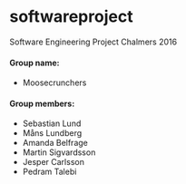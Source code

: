# softwareproject

Software Engineering Project Chalmers 2016

#### Group name:
- Moosecrunchers

#### Group members:
- Sebastian Lund
- Måns Lundberg
- Amanda Belfrage
- Martin Sigvardsson
- Jesper Carlsson
- Pedram Talebi
